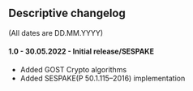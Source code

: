 ## Descriptive changelog
(All dates are DD.MM.YYYY)

#### 1.0 - 30.05.2022 - Initial release/SESPAKE 
- Added GOST Crypto algorithms
- Added SESPAKE(P 50.1.115–2016) implementation

